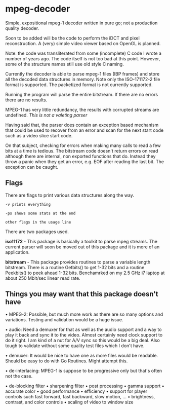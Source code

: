 mpeg-decoder
============

Simple, expositional mpeg-1 decoder written in pure go; not a production quality decoder.

Soon to be added will be the code to perform the iDCT and pixel reconstruction. A (very) simple video viewer based on OpenGL is planned.

Note: the code was transliterated from some (incomplete) C code I wrote a number of years ago. The code itself is not too bad at this point. However, some of the structure names still use old style C naming.

Currently the decoder is able to parse mpeg-1 files (IBP frames) and store all the decoded data structures in memory. Note only the ISO-171172-2 file format is supported. The packetized format is not currently supported.

Running the program will parse the entire bitstream. If there are no errors there are no results.

MPEG-1 has very little redundancy, the results with corrupted streams are undefined. *This is not a valeting parser*

Having said that, the parser does contain an exception based mechanism that could be used to recover from an error and scan for the next start code such as a video slice start code.

On that subject, checking for errors when making many calls to read a few bits at a time is tedious. The bitstream code doesn't return errors on read although there are internal, non exported functions that do. Instead they throw a panic when they get an error, e.g. EOF after reading the last bit. The exception can be caught.


Flags
-----
There are flags to print various data structures along the way.

`-v prints everything`

`-ps shows some stats at the end`

`other flags in the usage line`

There are two packages used.

**iso11172** - This package is basically a toolkit to parse mpeg streams. The current parser will soon be moved out of this package and it is more of an application.

**bitstream** - This package provides routines to parse a variable length bitstream. There is a routine Getbits() to get 1-32 bits and a routine Peekbits() to peek ahead 1-32 bits. Benchamrked on my 2.5 GHz i7 laptop at about 250 Mbit/sec linear read rate.

Things you may want that this package doesn't have
--------------------------------------------------
• MPEG-2: Possible, but much more work as there are so many options and variations. Testing and validation would be a huge issue.

• audio:  Need a demuxer for that as well as the audio support and a way to play it back and sync it to the video. Almost certainly need clock support to do it right. I am kind of a nut for A/V sync so this would be a big deal. Also tough to validate without some quality test files which I don't have.

• demuxer: It would be nice to have one as more files would be readable. Should be easy to do with Go Routines. Might attempt this.

• de-interlacing: MPEG-1 is suppose to be progressive only but that's often not the case.

• de-blocking filter
• sharpening filter
• post processing
• gamma support
• accurate color
• good performance
• efficiency
• support for player controls such fast forward, fast backward, slow motion, …
• brightness, contrast, and color controls
• scaling of video to window size




